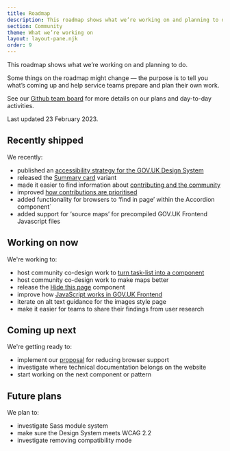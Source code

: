 ```yaml
---
title: Roadmap
description: This roadmap shows what we’re working on and planning to do.
section: Community
theme: What we’re working on
layout: layout-pane.njk
order: 9
---
```


This roadmap shows what we’re working on and planning to do.

Some things on the roadmap might change — the purpose is to tell you what’s coming up and help service teams prepare and plan their own work.

See our [Github team board](https://github.com/orgs/alphagov/projects/53) for more details on our plans and day-to-day activities.

Last updated 23 February 2023.

## Recently shipped

We recently:

- published an [accessibility strategy for the GOV.UK Design System](/community/accessibility-strategy/)
- released the [Summary card](https://github.com/alphagov/govuk-design-system-backlog/issues/210) variant
- made it easier to find information about [contributing and the community](/community/)
- improved [how contributions are prioritised](https://design-system.service.gov.uk/community/upcoming-components-patterns/)
- added functionality for browsers to ‘find in page’ within the Accordion component`
- added support for ‘source maps’ for precompiled GOV.UK Frontend Javascript files

## Working on now

We're working to:

- host community co-design work to [turn task-list into a component](/patterns/task-list-pages/)
- host community co-design work to make maps better
- release the [Hide this page](https://github.com/alphagov/govuk-design-system-backlog/issues/213) component
- improve how [JavaScript works in GOV.UK Frontend](https://github.com/alphagov/govuk-frontend/issues/1389)
- iterate on alt text guidance for the images style page
- make it easier for teams to share their findings from user research

## Coming up next

We're getting ready to:

- implement our [proposal](https://github.com/alphagov/govuk-frontend/discussions/2607) for reducing browser support
- investigate where technical documentation belongs on the website
- start working on the next component or pattern

## Future plans

We plan to:

- investigate Sass module system
- make sure the Design System meets WCAG 2.2
- investigate removing compatibility mode

